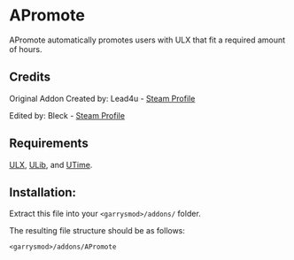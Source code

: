 # APromote

APromote automatically promotes users with ULX that fit a required amount of hours.

## Credits
Original Addon Created by: Lead4u - [Steam Profile](https://steamcommunity.com/id/lead4u2)

Edited by: Bleck - [Steam Profile](https://steamcommunity.com/id/Blecky/)

## Requirements
[ULX](https://github.com/TeamUlysses/ulx), [ULib](https://github.com/TeamUlysses/ulib), and [UTime](https://github.com/TeamUlysses/utime).

## Installation:
Extract this file into your `<garrysmod>/addons/` folder.

The resulting file structure should be as follows:

`<garrysmod>/addons/APromote`
